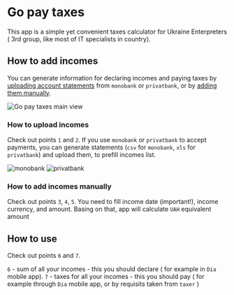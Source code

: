 # Go pay taxes

This app is a simple yet convenient taxes calculator for Ukraine Enterpreters ( 3rd group, like most of IT specialists in country).


## How to add incomes

You can generate information for declaring incomes and paying taxes by [uploading account statements](#how-to-upload-incomes) from `monobank` or `privatbank`, or by [adding them manually](#how-to-add-incomes-manually).

![Go pay taxes main view](https://user-images.githubusercontent.com/21224705/241379544-61cc2e84-252e-4e16-b1a7-8b2a2441020e.png)


### How to upload incomes

Check out points `1` and `2`. If you use `monobank` or `privatbank` to accept payments, you can generate statements (`csv` for `monobank`, `xls` for `privatbank`) and upload them, to prefill incomes list.

![monobank](https://user-images.githubusercontent.com/21224705/240196334-d1bd8146-52dc-4309-bbff-3789cfe30137.png)
![privatbank](https://user-images.githubusercontent.com/21224705/294037563-fc2e0fd5-8b9a-440d-97f1-2a1ae384c9c3.png)

### How to add incomes manually

Check out points `3`, `4`, `5`. You need to fill income date (important!), income currency, and amount. Basing on that, app will calculate `UAH` equivalent amount

## How to use

Check out points `6` and `7`.

`6` - sum of all your incomes - this you should declare ( for example in `Dia` mobile app).
`7` - taxes for all your incomes - this you should pay ( for example through `Dia` mobile app, or by requisits taken from `taxer` )
